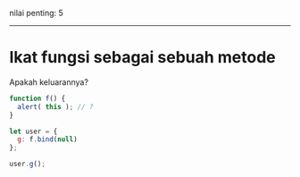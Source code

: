 nilai penting: 5

---

# Ikat fungsi sebagai sebuah metode

Apakah keluarannya?

```js
function f() {
  alert( this ); // ?
}

let user = {
  g: f.bind(null)
};

user.g();
```


